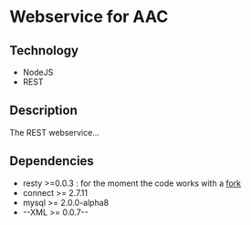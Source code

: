 Webservice for AAC
===

## Technology ##
* NodeJS
* REST

## Description ##
The REST webservice...

## Dependencies ##
* resty >=0.0.3 : for the moment the code works with a [fork](https://github.com/hlaunay/resty)
* connect >= 2.7.11
* mysql >= 2.0.0-alpha8
* --XML >= 0.0.7--